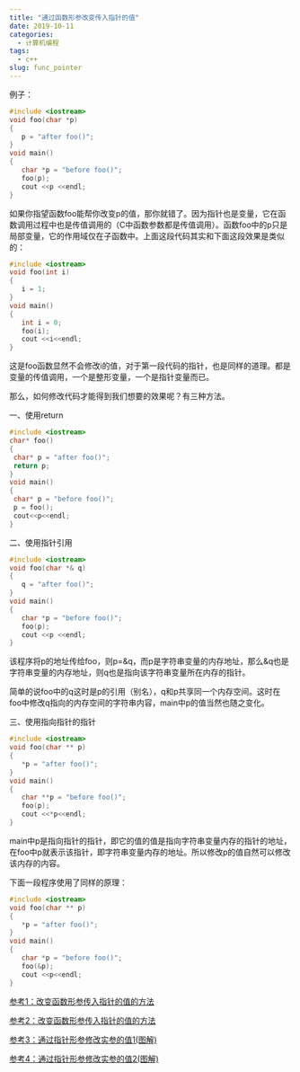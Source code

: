 ```yaml
---
title: "通过函数形参改变传入指针的值"
date: 2019-10-11
categories:
  - 计算机编程
tags:
  - c++
slug: func_pointer
---
```


例子：
```c++
#include <iostream> 
void foo(char *p)
{
   p = "after foo()";
}     
void main()
{
   char *p = "before foo()";
   foo(p);     
   cout <<p <<endl;   
}
```
如果你指望函数foo能帮你改变p的值，那你就错了。因为指针也是变量，它在函数调用过程中也是传值调用的（C中函数参数都是传值调用）。函数foo中的p只是局部变量，它的作用域仅在子函数中。上面这段代码其实和下面这段效果是类似的：
```c++
#include <iostream> 
void foo(int i)
{
   i = 1;
}     
void main()
{
   int i = 0;
   foo(i);     
   cout <<i<<endl;   
}
```

这是foo函数显然不会修改i的值，对于第一段代码的指针，也是同样的道理。都是变量的传值调用，一个是整形变量，一个是指针变量而已。

那么，如何修改代码才能得到我们想要的效果呢？有三种方法。

一、使用return

```c++
#include <iostream>
char* foo()
{
 char* p = "after foo()";
 return p;
}
void main()
{
 char* p = "before foo()";
 p = foo();
 cout<<p<<endl;
}
```

二、使用指针引用

```c++
#include <iostream> 
void foo(char *& q)
{
   q = "after foo()";
}     
void main()
{
   char *p = "before foo()";
   foo(p);     
   cout <<p <<endl;   
}
```

该程序将p的地址传给foo，则p=&q，而p是字符串变量的内存地址，那么&q也是字符串变量的内存地址，则q也是指向该字符串变量所在内存的指针。

简单的说foo中的q这时是p的引用（别名），q和p共享同一个内存空间。这时在foo中修改q指向的内存空间的字符串内容，main中p的值当然也随之变化。

三、使用指向指针的指针

```c++
#include <iostream> 
void foo(char ** p)
{
   *p = "after foo()";
}     
void main()
{ 
   char **p = "before foo()";   
   foo(p);     
   cout <<*p<<endl;   
}
```

main中p是指向指针的指针，即它的值的值是指向字符串变量内存的指针的地址，在foo中p就表示该指针，即字符串变量内存的地址。所以修改p的值自然可以修改该内存的内容。

下面一段程序使用了同样的原理：

```c++
#include <iostream> 
void foo(char ** p)
{
   *p = "after foo()";
}     
void main()
{ 
   char *p = "before foo()";   
   foo(&p);     
   cout <<p<<endl;   
}
```

[参考1：改变函数形参传入指针的值的方法](https://blog.csdn.net/jack237/article/details/7355995)

[参考2：改变函数形参传入指针的值的方法](https://blog.csdn.net/qiqi__xu/article/details/89672005)

[参考3：通过指针形参修改实参的值1(图解)](https://www.cnblogs.com/acgpiano/p/4017858.html)

[参考4：通过指针形参修改实参的值2(图解)](https://www.cnblogs.com/acgpiano/p/4017964.html)